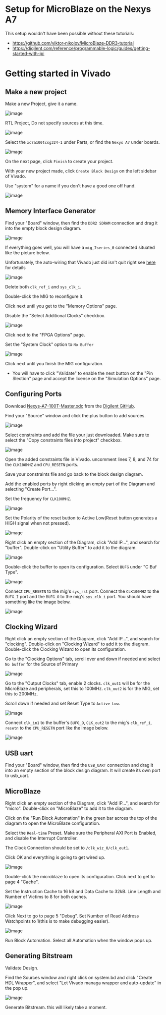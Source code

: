 # Setup for MicroBlaze on the Nexys A7
This setup wouldn't have been possible without these tutorials:
- https://github.com/viktor-nikolov/MicroBlaze-DDR3-tutorial
- https://digilent.com/reference/programmable-logic/guides/getting-started-with-ipi

# Getting started in Vivado

## Make a new project

Make a new Project, give it a name.

![image](https://github.com/THE9rtyt/microblaze_phys333/assets/83201905/c67f9092-bff2-4040-aaa2-af2394caf408)

RTL Project, Do not specify sources at this time.

![image](https://github.com/THE9rtyt/microblaze_phys333/assets/83201905/38f74de0-fc16-49a7-9d9e-8abb310cb6a7)

Select the `xc7a100tcsg324-1` under Parts, or find the `Nexys A7` under boards.

![image](https://github.com/THE9rtyt/microblaze_phys333/assets/83201905/f2d72100-1305-4d85-b040-e4a10d9a965a)

On the next page, click `Finish` to create your project.

With your new project made, click `Create Block Design` on the left sidebar of Vivado.

Use "system" for a name if you don't have a good one off hand.

![image](https://github.com/THE9rtyt/microblaze_phys333/assets/83201905/abc01979-6435-4333-9bc2-c66853a5c852)

## Memory Interface Generator

Find your "Board" window, then find the `DDR2 SDRAM` connection and drag it into the empty block design diagram.

![image](https://github.com/THE9rtyt/microblaze_phys333/assets/83201905/fe03cf64-7c3d-4c94-9b7a-141a42052a95)

If everything goes well, you will have a `mig_7series_0` connected situated like the picture below.

Unfortunately, the auto-wiring that Vivado just did isn't quit right see [here](https://github.com/viktor-nikolov/MicroBlaze-DDR3-tutorial/blob/main/README.md#1-mig-input-reference-clock-must-be-200-mhz) for details

![image](https://github.com/THE9rtyt/microblaze_phys333/assets/83201905/1300ce56-3942-41e9-8712-4d87ca507a53)

Delete both `clk_ref_i` and `sys_clk_i`.

Double-click the MIG to reconfigure it.

Click next until you get to the "Memory Options" page.

Disable the "Select Additional Clocks" checkbox.

![image](https://github.com/THE9rtyt/microblaze_phys333/assets/83201905/a1c93ae2-e4a5-4e6e-92df-abeac84bf950)

Click next to the "FPGA Options" page.

Set the "System Clock" option to `No Buffer`

![image](https://github.com/THE9rtyt/microblaze_phys333/assets/83201905/b365a0d7-0693-4933-9a5d-fd4111a09ad3)

Click next until you finish the MIG configuration.

- You will have to click "Validate" to enable the next button on the "Pin Slection" page and accept the license on the "Simulation Options" page.

## Configuring Ports

Download [Nexys-A7-100T-Master.xdc](https://github.com/Digilent/digilent-xdc/blob/master/Nexys-A7-100T-Master.xdc) from the [Digilent GitHub](https://github.com/Digilent).

Find your "Source" window and click the plus button to add sources.

![image](https://github.com/THE9rtyt/microblaze_phys333/assets/83201905/116b8133-3a88-47a3-a81a-4574da3413b6)

Select constraints and add the file your just downloaded. Make sure to select the "Copy constraints files into project" checkbox.

![image](https://github.com/THE9rtyt/microblaze_phys333/assets/83201905/f0ecdb4f-2f6c-48b3-9c5d-08f4190b2c14)

Open the added constraints file in Vivado. uncomment lines 7, 8, and 74 for the `CLK100MHZ` and `CPU_RESETN` ports.

Save your constraints file and go back to the block design diagram.

Add the enabled ports by right clicking an empty part of the Diagram and selecting "Create Port...".

Set the frequency for `CLK100MHZ`.

![image](https://github.com/THE9rtyt/microblaze_phys333/assets/83201905/a94c4c95-20a2-4b80-a547-1ab724142c49)

Set the Polarity of the reset button to Active Low(Reset button generates a HIGH signal when not pressed).

![image](https://github.com/THE9rtyt/microblaze_phys333/assets/83201905/ebbc4d04-1ef4-414a-b182-8a639487b919)

Right click an empty section of the Diagram, click "Add IP...", and search for "buffer". Double-click on "Utility Buffer" to add it to the diagram.

![image](https://github.com/THE9rtyt/microblaze_phys333/assets/83201905/1b8f97f4-1884-420b-81b9-f23ac07b8b0c)

Double-click the buffer to open its configuration. Select `BUFG` under "C Buf Type".

![image](https://github.com/THE9rtyt/microblaze_phys333/assets/83201905/68673ad3-9c14-4837-a9e9-022c50581f69)

Connect `CPU_RESETN` to the mig's `sys_rst` port. Connect the `CLK100MHZ` to the `BUFG_I` port and the `BUFG_O` to the mig's `sys_clk_i` port. You should have something like the image below.

![image](https://github.com/THE9rtyt/microblaze_phys333/assets/83201905/08391ebd-5b73-4b0d-acc1-63578a19e301)

## Clocking Wizard

Right click an empty section of the Diagram, click "Add IP...", and search for "clocking". Double-click on "Clocking Wizard" to add it to the diagram. Double-click the Clocking Wizard to open its configuration.

Go to the "Clocking Options" tab, scroll over and down if needed and select `No buffer` for the Source of Primary

![image](https://github.com/THE9rtyt/microblaze_phys333/assets/83201905/db7939bb-a41f-43f4-9b60-46b71bbf79ca)

Go to the "Output Clocks" tab, enable 2 clocks. `clk_out1` will be for the MicroBlaze and peripherals, set this to 100MHz. `clk_out2` is for the MIG, set this to 200MHz.

Scroll down if needed and set Reset Type to `Active Low`.

![image](https://github.com/THE9rtyt/microblaze_phys333/assets/83201905/0a6437eb-1140-4215-bf40-1bdd06c379bd)

Connect `clk_in1` to the buffer's `BUFG_O`, `CLK_out2` to the mig's `clk_ref_i`, `resetn` to the `CPU_RESETN` port like the image below.

![image](https://github.com/THE9rtyt/microblaze_phys333/assets/83201905/7da42770-5c0f-4e67-b5c7-1bcd5eb5d3b0)

## USB uart

Find your "Board" window, then find the `USB_UART` connection and drag it into an empty section of the block design diagram. It will create its own port to usb_uart.

## MicroBlaze

Right click an empty section of the Diagram, click "Add IP...", and search for "micro". Double-click on "MicroBlaze" to add it to the diagram.

Click on the "Run Block Automation" in the green bar across the top of the diagram to open the MicroBlaze configuration.

Select the `Real-time` Preset. Make sure the Peripheral AXI Port is Enabled, and disable the Interrupt Controller.

The Clock Connection should be set to `/clk_wiz_0/clk_out1`.

Click OK and everything is going to get wired up.

![image](https://github.com/THE9rtyt/microblaze_phys333/assets/83201905/09b167bf-80de-44b3-9d14-c1247f62f8a0)

Double-click the microblaze to open its configuration. Click next to get to page 4 "Cache".

Set the Instruction Cache to 16 kB and Data Cache to 32kB. Line Length and Number of Victims to 8 for both caches.

![image](https://github.com/THE9rtyt/microblaze_phys333/assets/83201905/6d942319-5c0d-43b0-acdb-ab89eb151881)

Click Next to go to page 5 "Debug". Set Number of Read Address Watchpoints to 1(this is to make debugging easier).

![image](https://github.com/THE9rtyt/microblaze_phys333/assets/83201905/3da1e1ac-850d-407d-a21e-3ee52d1d49dd)

Run Block Automation. Select all Automation when the window pops up.

## Generating Bitstream

Validate Design.

Find the Sources window and right click on system.bd and click "Create HDL Wrapper", and select "Let Vivado managa wrapper and auto-update" in the pop up.

![image](https://github.com/THE9rtyt/microblaze_phys333/assets/83201905/7f4ee05a-3e28-49f4-b818-a2537a841b6f)

Generate Bitstream. this will likely take a moment.
